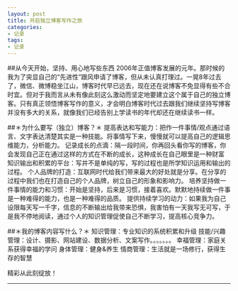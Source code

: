 ```yaml
---
layout: post
title: 开启独立博客写作之旅
categories:
- 记录
tags:
- 记录
---
```


     
	 
##从今天开始，坚持、用心地写些东西
2006年正值博客发展的元年。那时候的我为了突显自己的“先进性”跟风申请了博客，但从未认真打理过。一晃8年过去了，微信、微博稳坐江山，博客时代早已远去，现在还在说博客不免显得有些不合时宜。但对于我而言从未有像此刻这么激动而坚定地要建立这个属于自己的独立博客。只有真正领悟博客写作的意义，才会明白博客时代过去跟我们继续坚持写博客并没有多大的关系，就像我们已经告别上学读书的年代却还在继续读书一样。

##＊为什么要写（独立）博客？＊
提高表达和写能力：把作一件事情/观点通过语言、文字表达清楚其实是一种技能。将事情写下来，慢慢就可以提高自己的逻辑思维能力，分析能力。
记录成长的点滴：隔一段时间，你再回头看你写的博客，你会发现自己正在通过这样的方式在不断的成长，这种成长在自己眼里是一种财富
知识输出和积累的平台：写并不是单纯的写，写的过程也是所学知识运用和输出的过程。
个人品牌的打造：互联网时代给我们带来最大的好处就是分享。在分享的过程中我们也在打造自己的个人品牌，树立自己的形象和影响力。
培养坚持做一件事情的能力和习惯：开始是坚持，后来是习惯，接着喜欢。默默地持续做一件事是一种难得的能力，也是一种难得的品质。
提供持续学习的动力：如果我为自己设限每天写一千字，信息的不断输出给我带来恐惧，我害怕有一天我写无可写，于是我不停地阅读，通过个人的知识管理促使自己不断学习，提高核心竞争力。

##＊我的博客内容写什么？＊
知识管理：专业知识的系统积累和升级
技能/兴趣管理：设计、摄影、网站建设、数据分析、文案写作。。。。。。。
幸福管理：家庭关系获得幸福的学问
身体管理：健身&养生
情商管理：生活就是一场修行，获得生存的智慧

精彩从此刻绽放！

----

